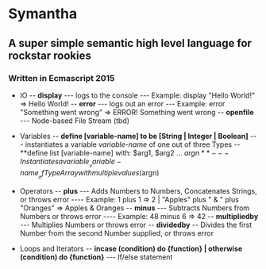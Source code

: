 # Symantha
## A super simple semantic high level language for rockstar rookies
### Written in Ecmascript 2015

- IO
-- **display**
--- logs to the console
--- Example: display "Hello World!" => Hello World!
-- **error**
--- logs out an error
--- Example: error "Something went wrong" => ERROR! Something went wrong
-- **openfile**
--- Node-based File Stream (tbd)

- Variables
-- **define [variable-name] to be [String | Integer | Boolean]**
--- instantiates a variable _variable-name_ of one out of three Types
-- **define list [variable-name] with: $arg1, $arg2 ... $argn**
--- Instantiates a variable __variable-name__ of Type Array with multiple values ($argn)

- Operators
-- **plus**
--- Adds Numbers to Numbers, Concatenates Strings, or throws error
---- Example: 1 plus 1 => 2 | "Apples" plus " & " plus "Oranges" => Apples & Oranges
-- **minus**
--- Subtracts Numbers from Numbers or throws error
---- Example: 48 minus 6 => 42
-- **multipliedby**
--- Multiplies Numbers or throws error
-- **dividedby**
-- Divides the first Number from the second Number supplied, or throws error

- Loops and Iterators
-- **incase (condition) do {function} | otherwise (condition) do {function}**
--- If/else statement

